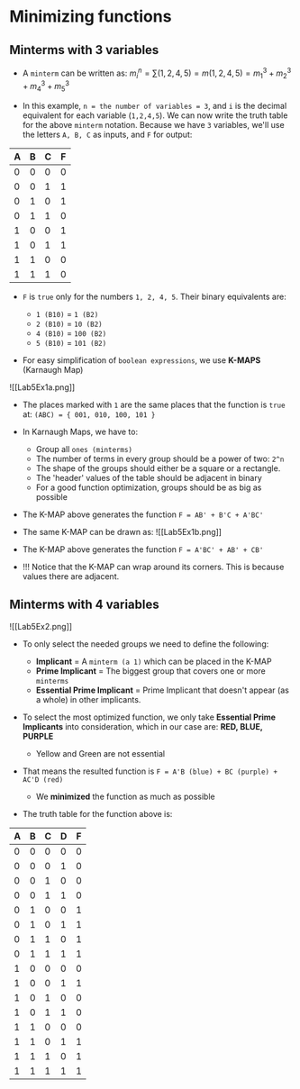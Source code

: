 # Minimizing functions
## Minterms with 3 variables

- A ``minterm`` can be written as:
$m_{i}^{n}=\sum \left( 1,2,4,5\right) =m\left( 1,2,4,5\right) =m_{1}^{3}+m_{2}^{3}+m_{4}^{3}+m_{5}^{3}$

- In this example, ``n = the number of variables = 3``, and ``i`` is the decimal equivalent for each variable (``1,2,4,5``). We can now write the truth table for the above ``minterm`` notation. Because we have ``3`` variables, we'll use the letters ``A, B, C`` as inputs, and ``F`` for output:

| A   | B   | C   | F   |
| --- | --- | --- | --- |
| 0   | 0   | 0   | 0   |
| 0   | 0   | 1   | 1   |
| 0   | 1   | 0   | 1   |
| 0   | 1   | 1   | 0   |
| 1   | 0   | 0   | 1   |
| 1   | 0   | 1   | 1   |
| 1   | 1   | 0   | 0   |
| 1   | 1   | 1   | 0   |

- ``F`` is ``true`` only for the numbers ``1, 2, 4, 5``. Their binary equivalents are:
	- ``1 (B10)`` = ``1 (B2)``
	- ``2 (B10)`` = ``10 (B2)``
	- ``4 (B10)`` = ``100 (B2)``
	- ``5 (B10)`` = ``101 (B2)``

- For easy simplification of  ``boolean expressions``, we use **K-MAPS**  (Karnaugh Map)

![[Lab5Ex1a.png]]

- The places marked with ``1`` are the same places that the function is ``true`` at: ``(ABC) = { 001, 010, 100, 101 }``
- In Karnaugh Maps, we have to:
	- Group all ``ones (minterms)``
	- The number of terms in every group should be a power of two: ``2^n``
	- The shape of the groups should either be a square or a rectangle.
	- The 'header' values of the table should be adjacent in binary
	- For a good function optimization, groups should be as big as possible
- The K-MAP above generates the function ``F = AB' + B'C + A'BC' ``

- The same K-MAP can be drawn as:
![[Lab5Ex1b.png]]
- The K-MAP above generates the function ``F = A'BC' + AB' + CB'``
- !!! Notice that the K-MAP can wrap around its corners. This is because values there are adjacent.


## Minterms with 4 variables

![[Lab5Ex2.png]]

- To only select the needed groups we need to define the following:
	- **Implicant** = A ``minterm (a 1)`` which can be placed in the K-MAP
	- **Prime Implicant** = The biggest group that covers one or more ``minterms``
	- **Essential Prime Implicant** = Prime Implicant that doesn't appear (as a whole) in other implicants.
- To select the most optimized function, we only take **Essential Prime Implicants** into consideration, which in our case are: **RED, BLUE, PURPLE**
	- Yellow and Green are not essential

- That means the resulted function is ``F = A'B (blue) + BC (purple) + AC'D (red)``
	- We **minimized** the function as much as possible 

- The truth table for the function above is:

| A   | B   | C   | D   | F   |
| --- | --- | --- | --- | --- |
| 0   | 0   | 0   | 0   | 0   |
| 0   | 0   | 0   | 1   | 0   |
| 0   | 0   | 1   | 0   | 0   |
| 0   | 0   | 1   | 1   | 0   |
| 0   | 1   | 0   | 0   | 1   |
| 0   | 1   | 0   | 1   | 1   |
| 0   | 1   | 1   | 0   | 1   |
| 0   | 1   | 1   | 1   | 1   |
| 1   | 0   | 0   | 0   | 0   |
| 1   | 0   | 0   | 1   | 1   |
| 1   | 0   | 1   | 0   | 0   |
| 1   | 0   | 1   | 1   | 0   |
| 1   | 1   | 0   | 0   | 0   |
| 1   | 1   | 0   | 1   | 1   |
| 1   | 1   | 1   | 0   | 1   |
| 1   | 1   | 1   | 1   | 1   |

